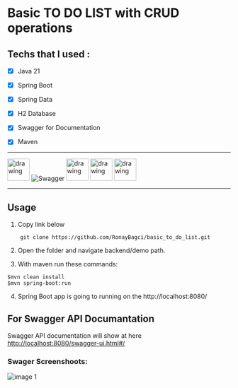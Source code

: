 # Basic TO DO LIST with CRUD operations


## Techs that I used :

- [x] Java 21
- [x] Spring Boot
- [x] Spring Data
- [x] H2 Database
- [x] Swagger for Documentation 
- [x] Maven


---

<img src="https://user-images.githubusercontent.com/25181517/117201156-9a724800-adec-11eb-9a9d-3cd0f67da4bc.png" alt="drawing" width="50"/> ![Swagger](https://img.shields.io/badge/-Swagger-%23Clojure?style=for-the-badge&logo=swagger&logoColor=white) 
<img src="https://user-images.githubusercontent.com/25181517/183891303-41f257f8-6b3d-487c-aa56-c497b880d0fb.png" alt="drawing" width=50>
<img src="https://user-images.githubusercontent.com/25181517/117207242-07d5a700-adf4-11eb-975e-be04e62b984b.png" alt="drawing" width=50>
<img src="https://user-images.githubusercontent.com/25181517/183894676-137319b5-1364-4b6a-ba4f-e9fc94ddc4aa.png" alt="drawing" width=50>

---    

## Usage
1. Copy link below
``` git
    git clone https://github.com/RonayBagci/basic_to_do_list.git
```

2. Open the folder and navigate backend/demo path. 

3. With maven run these commands:
```git
$mvn clean install
$mvn spring-boot:run
```
4. Spring Boot app is going to running on the http://localhost:8080/ 

## For Swagger API Documantation

Swagger API documentation will show at here 
<a href="http://localhost:8080/swagger-ui.html#/" target="_blank">http://localhost:8080/swagger-ui.html#/</a>

### Swager Screenshoots:
![image 1](images/1.png)








